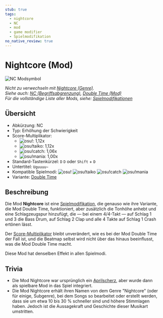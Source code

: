 ```yaml
---
stub: true
tags:
  - nightcore
  - NC
  - mod
  - game modifier
  - Spielmodifikation
no_native_review: true
---
```


# Nightcore (Mod)

![NC Modsymbol](/wiki/shared/mods/NC.png "Nightcore (NC) Modsymbol")

*Nicht zu verwechseln mit [Nightcore (Genre)](https://de.wikipedia.org/wiki/Nightcore).*\
*Siehe auch: [NC (Begriffsabgrenzung)](/wiki/Disambiguation/NC), [Double Time (Mod)](/wiki/Gameplay/Game_modifier/Double_Time)*\
*Für die vollständige Liste aller Mods, siehe: [Spielmodifikationen](/wiki/Gameplay/Game_modifier)*

## Übersicht

- Abkürzung: NC
- Typ: Erhöhung der Schwierigkeit
- Score-Multiplikator:
  - ![][osu!]: 1,12x
  - ![][osu!taiko]: 1,12x
  - ![][osu!catch]: 1,06x
  - ![][osu!mania]: 1,00x
- Standard-Tastenkürzel: `D` `D` oder `Shift` + `D`
- Untertitel: `Uguuuu~`
- Kompatible Spielmodi: ![][osu!] ![][osu!taiko] ![][osu!catch] ![][osu!mania]
- Variante: [Double Time](/wiki/Gameplay/Game_modifier/Double_Time)

## Beschreibung

Die Mod **Nightcore** ist eine [Spielmodifikation](/wiki/Gameplay/Game_modifier), die genauso wie ihre Variante, die Mod Double Time, funktioniert, aber zusätzlich die Tonhöhe anhebt und eine Schlagzeugspur hinzufügt, die — bei einem 4/4-Takt — auf Schlag 1 und 3 die Bass Drum, auf Schlag 2 Clap und alle 4 Takte auf Schlag 1 Crash ertönen lässt.

Der [Score-Multiplikator](/wiki/Gameplay/Game_modifier/Score_multiplier) bleibt unverändert, wie es bei der Mod Double Time der Fall ist, und die Beatmap selbst wird nicht über das hinaus beeinflusst, was die Mod Double Time macht.

Diese Mod hat denselben Effekt in allen Spielmodi.

## Trivia

- Die Mod Nightcore war ursprünglich ein [Aprilscherz](https://osu.ppy.sh/community/forums/topics/49733), aber wurde dann als spielbare Mod in das Spiel integriert.
- Die Mod Nightcore erhält ihren Namen von dem Genre "Nightcore" (oder für einige, Subgenre), bei dem Songs so bearbeitet oder erstellt werden, dass sie um etwa 10 bis 30 % schneller sind und höhere Stimmlagen haben. Jedoch ist die Aussagekraft und Geschichte dieser Musikart umstritten.

[osu!]: /wiki/shared/mode/osu.png "osu!"
[osu!taiko]: /wiki/shared/mode/taiko.png "osu!taiko"
[osu!catch]: /wiki/shared/mode/catch.png "osu!catch"
[osu!mania]: /wiki/shared/mode/mania.png "osu!mania"
